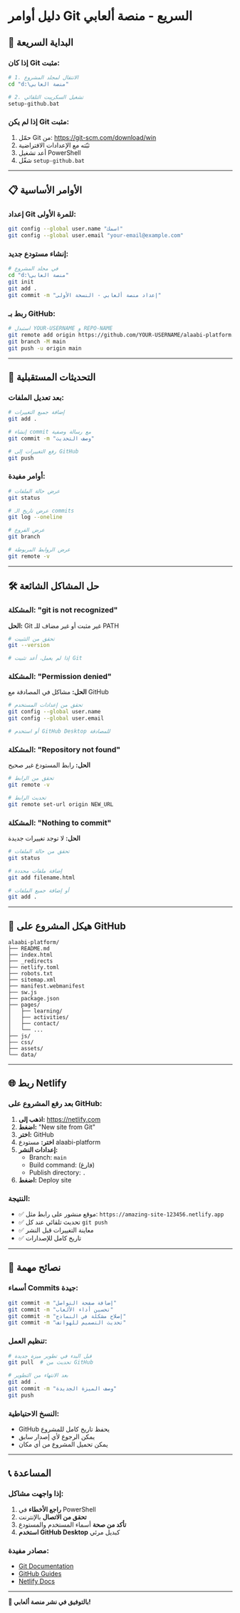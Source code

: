 # دليل أوامر Git السريع - منصة ألعابي

## 🚀 البداية السريعة

### إذا كان Git مثبت:
```bash
# 1. الانتقال لمجلد المشروع
cd "d:\منصة العابي"

# 2. تشغيل السكريبت التلقائي
setup-github.bat
```

### إذا لم يكن Git مثبت:
1. حمّل Git من: https://git-scm.com/download/win
2. ثبّته مع الإعدادات الافتراضية
3. أعد تشغيل PowerShell
4. شغّل `setup-github.bat`

---

## 📋 الأوامر الأساسية

### إعداد Git للمرة الأولى:
```bash
git config --global user.name "اسمك"
git config --global user.email "your-email@example.com"
```

### إنشاء مستودع جديد:
```bash
# في مجلد المشروع
cd "d:\منصة العابي"
git init
git add .
git commit -m "إعداد منصة ألعابي - النسخة الأولى"
```

### ربط بـ GitHub:
```bash
# استبدل YOUR-USERNAME و REPO-NAME
git remote add origin https://github.com/YOUR-USERNAME/alaabi-platform.git
git branch -M main
git push -u origin main
```

---

## 🔄 التحديثات المستقبلية

### بعد تعديل الملفات:
```bash
# إضافة جميع التغييرات
git add .

# إنشاء commit مع رسالة وصفية
git commit -m "وصف التحديث"

# رفع التغييرات إلى GitHub
git push
```

### أوامر مفيدة:
```bash
# عرض حالة الملفات
git status

# عرض تاريخ الـ commits
git log --oneline

# عرض الفروع
git branch

# عرض الروابط المربوطة
git remote -v
```

---

## 🛠️ حل المشاكل الشائعة

### المشكلة: "git is not recognized"
**الحل:** Git غير مثبت أو غير مضاف للـ PATH
```bash
# تحقق من التثبيت
git --version

# إذا لم يعمل، أعد تثبيت Git
```

### المشكلة: "Permission denied"
**الحل:** مشاكل في المصادقة مع GitHub
```bash
# تحقق من إعدادات المستخدم
git config --global user.name
git config --global user.email

# أو استخدم GitHub Desktop للمصادقة
```

### المشكلة: "Repository not found"
**الحل:** رابط المستودع غير صحيح
```bash
# تحقق من الرابط
git remote -v

# تحديث الرابط
git remote set-url origin NEW_URL
```

### المشكلة: "Nothing to commit"
**الحل:** لا توجد تغييرات جديدة
```bash
# تحقق من حالة الملفات
git status

# إضافة ملفات محددة
git add filename.html

# أو إضافة جميع الملفات
git add .
```

---

## 📁 هيكل المشروع على GitHub

```
alaabi-platform/
├── README.md
├── index.html
├── _redirects
├── netlify.toml
├── robots.txt
├── sitemap.xml
├── manifest.webmanifest
├── sw.js
├── package.json
├── pages/
│   ├── learning/
│   ├── activities/
│   ├── contact/
│   └── ...
├── js/
├── css/
├── assets/
└── data/
```

---

## 🌐 ربط Netlify

### بعد رفع المشروع على GitHub:

1. **اذهب إلى:** https://netlify.com
2. **اضغط:** "New site from Git"
3. **اختر:** GitHub
4. **اختر:** مستودع alaabi-platform
5. **إعدادات النشر:**
   - Branch: `main`
   - Build command: (فارغ)
   - Publish directory: `.`
6. **اضغط:** Deploy site

### النتيجة:
- ✅ موقع منشور على رابط مثل: `https://amazing-site-123456.netlify.app`
- ✅ تحديث تلقائي عند كل `git push`
- ✅ معاينة التغييرات قبل النشر
- ✅ تاريخ كامل للإصدارات

---

## 🎯 نصائح مهمة

### أسماء Commits جيدة:
```bash
git commit -m "إضافة صفحة التواصل"
git commit -m "تحسين أداء الألعاب"
git commit -m "إصلاح مشكلة في النماذج"
git commit -m "تحديث التصميم للهواتف"
```

### تنظيم العمل:
```bash
# قبل البدء في تطوير ميزة جديدة
git pull  # تحديث من GitHub

# بعد الانتهاء من التطوير
git add .
git commit -m "وصف الميزة الجديدة"
git push
```

### النسخ الاحتياطية:
- GitHub يحفظ تاريخ كامل للمشروع
- يمكن الرجوع لأي إصدار سابق
- يمكن تحميل المشروع من أي مكان

---

## 📞 المساعدة

### إذا واجهت مشاكل:
1. **راجع الأخطاء** في PowerShell
2. **تحقق من الاتصال** بالإنترنت
3. **تأكد من صحة** أسماء المستخدم والمستودع
4. **استخدم GitHub Desktop** كبديل مرئي

### مصادر مفيدة:
- [Git Documentation](https://git-scm.com/doc)
- [GitHub Guides](https://guides.github.com/)
- [Netlify Docs](https://docs.netlify.com/)

---

**🎉 بالتوفيق في نشر منصة ألعابي!**